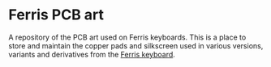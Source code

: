 Ferris PCB art
===

A repository of the PCB art used on Ferris keyboards.
This is a place to store and maintain the copper pads and silkscreen used in various versions, variants and derivatives from the [Ferris keyboard](https://github.com/pierrechevalier83/ferris).
